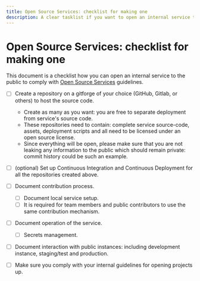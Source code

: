 ```yaml
---
title: Open Source Services: checklist for making one
description: A clear tasklist if you want to open an internal service to the public so it complies with Open Source Services definition.
---
```

# Open Source Services: checklist for making one

This document is a checklist how you can open an internal service to the public to comply with [Open Source Services](open-source-services.md) guidelines.

* [ ] Create a repository on a gitforge of your choice (GitHub, Gitlab, or others) to host the source code.
  * Create as many as you want: you are free to separate deployment from service's source code.
  * These repositories need to contain: complete service source-code, assets, deployment scripts and all need to be licensed under an open source license.
  * Since everything will be open, please make sure that you are not leaking any information to the public which should remain private: commit history could be such an example.

* [ ] (optional) Set up Continuous Integration and Continuous Deployment for all the repositories created above.

* [ ] Document contribution process.
  * [ ] Document local service setup.
  * [ ] It is required for team members and public contributors to use the same contribution mechanism.

* [ ] Document operation of the service.
  * [ ] Secrets management.

* [ ] Document interaction with public instances: including development instance, staging/test and production.

* [ ] Make sure you comply with your internal guidelines for opening projects up.
